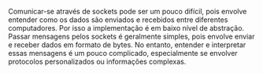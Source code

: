 Comunicar-se através de sockets pode ser um pouco difícil, pois envolve entender como os dados são enviados e recebidos entre diferentes computadores. 
Por isso a implementação é em baixo nível de abstração. Passar mensagens pelos sockets é geralmente simples, 
pois envolve enviar e receber dados em formato de bytes. No entanto, entender e interpretar essas mensagens é um pouco complicado, 
especialmente se envolver protocolos personalizados ou informações complexas. 
